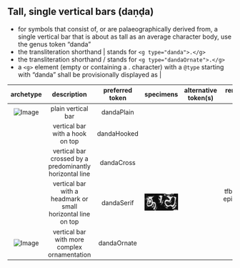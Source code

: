 ## Tall, single vertical bars (daṇḍa)
- for symbols that consist of, or are palaeographically derived from, a single vertical bar that is about as tall as an average character body, use the genus token “danda”
- the transliteration shorthand | stands for `<g type="danda">.</g>`
- the transliteration shorthand / stands for `<g type="dandaOrnate">.</g>`
- a `<g>` element (empty or containing a . character) with a `@type` starting with “danda” shall be provisionally displayed as |

|archetype|description|preferred token|specimens|alternative token(s)|remarks, clipping source|
|:-----:|:-----:|:-----:|:-----:|:-----:|:-----:|
|![Image](images/image78.jpg)|plain vertical bar|dandaPlain||||
||vertical bar with a hook on top|dandaHooked||||
||vertical bar crossed by a predominantly horizontal line|dandaCross||||
||vertical bar with a headmark or small horizontal line on top|dandaSerif|![Image](images/image1.jpg)||tfb-vengicalukya-epigraphy/CalE41-Diggubarru-Bhima2|
|![Image](images/image69.jpg)|vertical bar with more complex ornamentation|dandaOrnate||||
